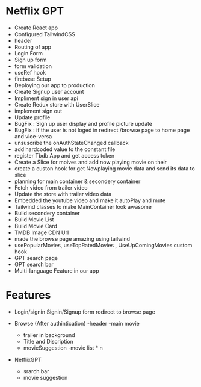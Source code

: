 # Netflix GPT

- Create React app
- Configured TailwindCSS
- header 
- Routing of app
- Login Form 
- Sign up form
- form validation
- useRef hook
- firebase Setup
- Deploying our app to production 
- Create Signup user account
- Impliment sign in user api
- Create Redux store with UserSlice
- implement sign out
- Update profile 
- BugFix : Sign up user display and profile picture update
- BugFix : if the user is not loged in redirect /browse page to home page and vice-versa
- unsuscribe the onAuthStateChanged callback
- add hardcoded value to the constant file
- register Tbdb App and get access token
- Create a Slice for moives and add now playing movie on their
- create a custon hook for get Nowplaying movie data and send its data to slice
- planning for main container & secondery container
- Fetch video from trailer video 
- Update the store with trailer video data 
- Embedded the youtube video and make it autoPlay and mute
- Tailwind classes to make MainContainer look awasome
- Build secondery container
- Build Movie List
- Build Movie Card
- TMDB Image CDN Url
- made the browse page amazing using tailwind 
- usePopularMovies, useTopRatedMovies , UseUpComingMovies custom hook
- GPT search page
- GPT search bar
- Multi-language Feature in our app 

# Features

- Login/signin
  Signin/Signup form
  redirect to browse page

- Browse (After authintication)
  -header
  -main movie
    - trailer in background
    - Title and Discription
    - movieSuggestion
        -movie list * n

- NetflixGPT 
    - srarch bar
    - movie suggestion        

